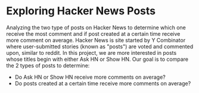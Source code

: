 # Exploring Hacker News Posts
Analyzing the two type of posts on Hacker News to determine which one receive the most comment and if post created at a certain time receive more comment on average.
Hacker News is site started by Y Combinator where user-submitted stories (known as "posts") are voted and commented upon, similar to reddit. In this project, we are more interested in posts whose titles begin with either Ask HN or Show HN. 
Our goal is to compare the 2 types of posts to determine:
 * Do Ask HN or Show HN receive more comments on average?
 * Do posts created at a certain time receive more comments on average?
 

